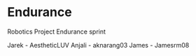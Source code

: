 # Endurance
Robotics Project Endurance sprint

Jarek - AestheticLUV
Anjali - aknarang03
James - Jamesrm08
